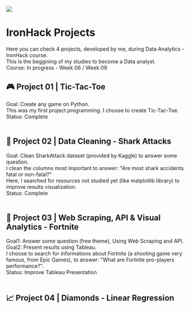 <img src="https://camo.githubusercontent.com/52d2ff8778b60261533a7dba8dd989c6893a519b/68747470733a2f2f692e696d6775722e636f6d2f315167724e4e772e706e67">
<h1> IronHack Projects</h1>
Here you can check 4 projects, developed by me, during Data Analytics - IronHack course.<br>
This is the beggining of my studies to become a Data analyst.<br>
Course: In progress - Week 06 / Week 09
<br>

## 🎮 Project 01 | Tic-Tac-Toe
Goal: Create any game on Python.<br>
This was my first project programming. I choose to create Tic-Tac-Toe.<br>
Status: Complete<br>
<br>
## 🧹 Project 02 | Data Cleaning - Shark Attacks
Goal: Clean SharkAttack dataset (provided by Kaggle) to answer some question.<br>
I clean the columns most important to answer: "Are most shark accidents fatal or non-fatal?"<br>
Here, I searched for resources not studied yet (like matplotlib library) to improve results visualization.<br>
Status: Complete<br>
<br>
## 🔎 Project 03 | Web Scraping, API & Visual Analytics - Fortnite
Goal1: Answer some question (free theme), Using Web Scraping and API.<br>
Goal2: Present results using Tableau.<br>
I choose to search for informations about Fortnite (a shooting game very famous, from Epic Games), to answer: "What are Fortnite pro-players performance?".<br>
Status: Improve Tableau Presentation<br>
<br>
## 📈 Project 04 | Diamonds - Linear Regression
